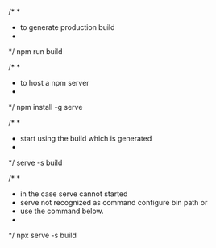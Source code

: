 /*
*
* to generate production build 
*
*/
npm run build

/*
*
* to host a npm server 
*
*/
npm install -g serve

/*
*
* start using the build which is generated
*
*/
serve -s build

/*
*
* in the case serve cannot started 
* serve not recognized as command configure bin path or 
* use the command below.
*
*/
npx serve -s build